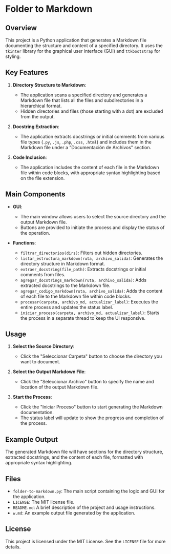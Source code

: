 # Folder to Markdown

## Overview

This project is a Python application that generates a Markdown file documenting the structure and content of a specified directory. It uses the `tkinter` library for the graphical user interface (GUI) and `ttkbootstrap` for styling.

## Key Features

1. **Directory Structure to Markdown**:

   - The application scans a specified directory and generates a Markdown file that lists all the files and subdirectories in a hierarchical format.
   - Hidden directories and files (those starting with a dot) are excluded from the output.

2. **Docstring Extraction**:

   - The application extracts docstrings or initial comments from various file types (`.py`, `.js`, `.php`, `.css`, `.html`) and includes them in the Markdown file under a "Documentación de Archivos" section.

3. **Code Inclusion**:
   - The application includes the content of each file in the Markdown file within code blocks, with appropriate syntax highlighting based on the file extension.

## Main Components

- **GUI**:

  - The main window allows users to select the source directory and the output Markdown file.
  - Buttons are provided to initiate the process and display the status of the operation.

- **Functions**:
  - `filtrar_directorios(dirs)`: Filters out hidden directories.
  - `listar_estructura_markdown(ruta, archivo_salida)`: Generates the directory structure in Markdown format.
  - `extraer_docstring(file_path)`: Extracts docstrings or initial comments from files.
  - `agregar_docstrings_markdown(ruta, archivo_salida)`: Adds extracted docstrings to the Markdown file.
  - `agregar_codigo_markdown(ruta, archivo_salida)`: Adds the content of each file to the Markdown file within code blocks.
  - `procesar(carpeta, archivo_md, actualizar_label)`: Executes the entire process and updates the status label.
  - `iniciar_proceso(carpeta, archivo_md, actualizar_label)`: Starts the process in a separate thread to keep the UI responsive.

## Usage

1. **Select the Source Directory**:

   - Click the "Seleccionar Carpeta" button to choose the directory you want to document.

2. **Select the Output Markdown File**:

   - Click the "Seleccionar Archivo" button to specify the name and location of the output Markdown file.

3. **Start the Process**:
   - Click the "Iniciar Proceso" button to start generating the Markdown documentation.
   - The status label will update to show the progress and completion of the process.

## Example Output

The generated Markdown file will have sections for the directory structure, extracted docstrings, and the content of each file, formatted with appropriate syntax highlighting.

## Files

- `folder-to-markdown.py`: The main script containing the logic and GUI for the application.
- `LICENSE`: The MIT license file.
- `README.md`: A brief description of the project and usage instructions.
- `w.md`: An example output file generated by the application.

## License

This project is licensed under the MIT License. See the `LICENSE` file for more details.
